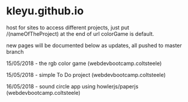 # kleyu.github.io
host for sites
to access different projects, just put <br>/(nameOfTheProject)  at the end of url
colorGame is default.

new pages will be documented below as updates, all pushed to master branch

15/05/2018 - the rgb color game  (webdevbootcamp.coltsteele)

15/05/2018 - simple To Do project (webdevbootcamp.coltsteele)

16/05/2018 - sound circle app using howlerjs/paperjs (webdevbootcamp.coltsteele)
